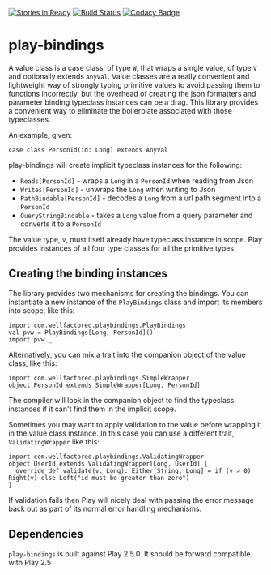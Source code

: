 [![Stories in Ready](https://badge.waffle.io/WellFactored/play-bindings.png?label=ready&title=Ready)](https://waffle.io/WellFactored/play-bindings)
[![Build Status](https://travis-ci.org/WellFactored/play-bindings.svg?branch=master)](https://travis-ci.org/WellFactored/play-bindings)
[![Codacy Badge](https://api.codacy.com/project/badge/Grade/bbd834e020d74efabee786d768c2d609)](https://www.codacy.com/app/doug/play-bindings?utm_source=github.com&amp;utm_medium=referral&amp;utm_content=WellFactored/play-bindings&amp;utm_campaign=Badge_Grade)

# play-bindings
 
A value class is a case class, of type `W`, that wraps a single value, of type `V` and optionally 
extends `AnyVal`. Value classes are a really convenient and lightweight way of strongly typing 
primitive values to avoid passing them to functions incorrectly, but the overhead of creating the
json formatters and parameter binding typeclass instances can be a drag. This library provides a 
convenient way to eliminate the boilerplate associated with those typeclasses. 

An example, given:

    case class PersonId(id: Long) extends AnyVal

play-bindings will create implicit typeclass instances for the following:

* `Reads[PersonId]` - wraps a `Long` in a `PersonId` when reading from Json
* `Writes[PersonId]` - unwraps the `Long` when writing to Json
* `PathBindable[PersonId]` - decodes a `Long` from a url path segment into a `PersonId`
* `QueryStringBindable` - takes a `Long` value from a query parameter and converts it to a `PersonId`

The value type, `V`, must itself already have typeclass instance in scope. Play provides instances
of all four type classes for all the primitive types.

## Creating the binding instances

The library provides two mechanisms for creating the bindings. You can instantiate a new instance of
the `PlayBindings` class and import its members into scope, like this:

    import com.wellfactored.playbindings.PlayBindings
    val pvw = PlayBindings[Long, PersonId]()
    import pvw._

Alternatively, you can mix a trait into the companion object of the value class, like this:
 
    import com.wellfactored.playbindings.SimpleWrapper
    object PersonId extends SimpleWrapper[Long, PersonId]
    
The compiler will look in the companion object to find the typeclass instances if it can't
find them in the implicit scope.

Sometimes you may want to apply validation to the value before wrapping it in the value class instance.
In this case you can use a different trait, `ValidatingWrapper` like this:

    import com.wellfactored.playbindings.ValidatingWrapper
    object UserId extends ValidatingWrapper[Long, UserId] {
      override def validate(v: Long): Either[String, Long] = if (v > 0) Right(v) else Left("id must be greater than zero")
    }

If validation fails then Play will nicely deal with passing the error message back out as part
of its normal error handling mechanisms.
    
## Dependencies

`play-bindings` is built against Play 2.5.0. It should be forward compatible with Play 2.5
